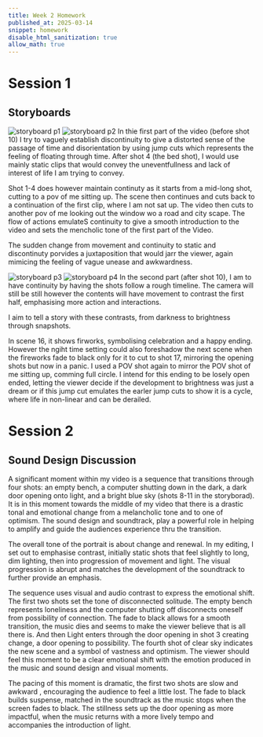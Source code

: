 ```yaml
---
title: Week 2 Homework
published_at: 2025-03-14
snippet: homework
disable_html_sanitization: true
allow_math: true
---
```


# Session 1
## Storyboards

![storyboard p1](storyboards_1.jpg)
![storyboard p2](storyboards_2.jpg)
In thie first part of the video (before shot 10) I try to vaguely establish discontinuity to give a distorted sense of the passage of time and disorientation by using jump cuts which represents the feeling of floating through time. After shot 4 (the bed shot), I would use mainly static clips that would convey the uneventfullness and lack of interest of life I am trying to convey.

Shot 1-4 does however maintain continuty as it starts from a mid-long shot, cutting to a pov of me sitting up. The scene then continues and cuts back to a continuation of the first clip, where I am not sat up. The video then cuts to another pov of me looking out the window wo a road and city scape. The flow of actions emulateS continuity to give a smooth introduction to the video and sets the mencholic tone of the first part of the Video. 

The sudden change from movement and continuity to static and discontinuty porvides a juxtaposition that would jarr the viewer, again mimicing the feeling of vague unease and awkwardness. 

![storyboard p3](storyboards_3.jpg)
![storyboard p4](storyboards_4.jpg)
In the second part (after shot 10), I am to have continuity by having the shots follow a rough timeline. The camera will still be still however the contents will have movement to contrast the first half, emphasising more action and interactions. 

I aim to tell a story with these contrasts, from darkness to brightness through snapshots. 


In scene 16, it shows firworks, symbolising celebration and a happy ending. However the ngiht time setting could also foreshadow the next scene when the fireworks fade to black only for it to cut to shot 17, mirroring the opening shots but now in a panic. I used a POV shot again to mirror the POV shot of me sitting up, comming full circle. I intend for this ending to be losely open ended, letting the viewer decide if the development to brightness was just a dream or if this jump cut emulates the earler jump cuts to show it is a cycle, where life in non-linear and can be derailed.


# Session 2
## Sound Design Discussion
A significant moment within my video is a sequence that transitions through four shots: an empty bench, a computer shutting down in the dark, a dark door opening onto light, and a bright blue sky (shots 8-11 in the storyborad). It is in this moment towards the middle of my video that there is a drastic tonal and emotional change from a melancholic tone and to one of optimism. The sound design and soundtrack, play a powerful role in helping to amplify and guide the audiences experience thru the transition. 

The overall tone of the portrait is about change and renewal. In my editing, I set out to emphasise contrast, initially static shots that feel slightly to long, dim lighting, then into progression of movement and light. The visual progression is abrupt and matches the development of the soundtrack to further provide an emphasis. 

The sequence uses visual and audio contrast to express the emotional shift. The first two shots set the tone of disconnected solitude. The empty bench represents loneliness and the computer shutting off disconnects oneself from possibility of connection. The fade to black allows for a smooth transition, the music dies and seems to make the viewer believe that is all there is. And then Light enters through the door opening in shot 3 creating change, a door opening to possibility. The fourth shot of clear sky indicates the new scene and a symbol of vastness and optimism. The viewer should feel this moment to be a clear emotional shift with the emotion produced in the music and sound design and visual moments. 

The pacing of this moment is dramatic, the first two shots are slow and awkward , encouraging the audience to feel a little lost. The fade to black builds suspense, matched in the soundtrack as the music stops when the screen fades to black. The stillness sets up the door opening as more impactful, when the music returns with a more lively tempo and accompanies the introduction of light.
